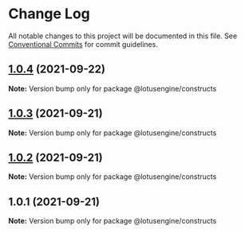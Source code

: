 # Change Log

All notable changes to this project will be documented in this file.
See [Conventional Commits](https://conventionalcommits.org) for commit guidelines.

## [1.0.4](https://github.com/lotusengine/lotusengine/compare/@lotusengine/constructs@1.0.3...@lotusengine/constructs@1.0.4) (2021-09-22)

**Note:** Version bump only for package @lotusengine/constructs





## [1.0.3](https://github.com/lotusengine/lotusengine/compare/@lotusengine/constructs@1.0.2...@lotusengine/constructs@1.0.3) (2021-09-21)

**Note:** Version bump only for package @lotusengine/constructs





## [1.0.2](https://github.com/lotusengine/lotusengine/compare/@lotusengine/constructs@1.0.1...@lotusengine/constructs@1.0.2) (2021-09-21)

**Note:** Version bump only for package @lotusengine/constructs





## 1.0.1 (2021-09-21)

**Note:** Version bump only for package @lotusengine/constructs
